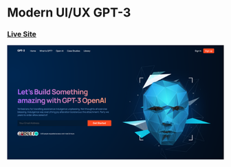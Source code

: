 # Modern UI/UX GPT-3
### [Live Site](https://gpt-rosy.vercel.app/)

![Modern UI/UX GPT-3](src/assets/preview.png)
